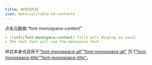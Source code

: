 ```yaml
---
title: 单空间内容
icon: material/table-of-contents
---
```


点名元数据:“font-monospace-content”

```md
> [!info|font-monospace-content] Title will display as usual
> The text font will use the monospace font
```

样式本身也适用于["font-monospace-all"](../combined-styling/page-27.md)["font-monospace-all"](../combined-styling/page-27.md)
页:1["font-monospace-title"](../title-styling/page-33.md)["font-monospace-title"](../title-styling/page-33.md)。

